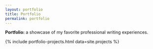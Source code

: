 ```yaml
---
layout: portfolio
title: Portfolio
permalink: portfolio
---
```


**Portfolio:** a showcase of my favorite professional writing experiences.

{% include portfolio-projects.html data=site.projects %}

